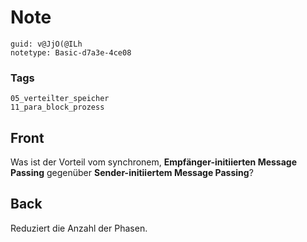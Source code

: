 # Note
```
guid: v@JjO(@ILh
notetype: Basic-d7a3e-4ce08
```

### Tags
```
05_verteilter_speicher
11_para_block_prozess
```

## Front
Was ist der Vorteil vom synchronem, <b>Empfänger-initiierten Message Passing</b> gegenüber <b>Sender-initiiertem Message Passing</b>?

## Back
Reduziert die Anzahl der Phasen.
